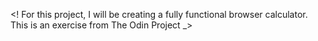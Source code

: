<! For this project, I will be creating a fully functional browser calculator. This is an exercise from The Odin Project _>